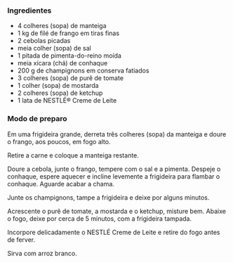 ### Ingredientes

- 4 colheres (sopa) de manteiga 
- 1 kg de filé de frango em tiras finas 
- 2 cebolas picadas 
- meia colher (sopa) de sal 
- 1 pitada de pimenta-do-reino moída 
- meia xícara (chá) de conhaque 
- 200 g de champignons em conserva fatiados 
- 3 colheres (sopa) de purê de tomate 
- 1 colher (sopa) de mostarda 
- 2 colheres (sopa) de ketchup 
- 1 lata de NESTLÉ® Creme de Leite 

### Modo de preparo

Em uma frigideira grande, derreta três colheres (sopa) da manteiga e doure o frango, aos poucos, em fogo alto. 

Retire a carne e coloque a manteiga restante. 

Doure a cebola, junte o frango, tempere com o sal e a  pimenta. Despeje o conhaque, espere aquecer e incline levemente a  frigideira para flambar o conhaque. Aguarde acabar a chama.

Junte os champignons, tampe a frigideira e deixe por alguns minutos. 

Acrescente o purê de tomate, a mostarda e o ketchup,  misture bem. Abaixe o fogo, deixe por cerca de 5 minutos, com a  frigideira tampada. 

Incorpore delicadamente o NESTLÉ Creme de Leite e retire do fogo antes de ferver.

Sirva com arroz branco.



